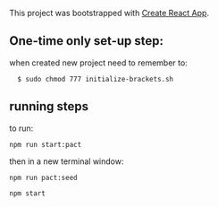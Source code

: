 This project was bootstrapped with [Create React App](https://github.com/facebook/create-react-app).

## One-time only set-up step:

when created new project need to remember to:
```
  $ sudo chmod 777 initialize-brackets.sh
```


## running steps
to run:
```
npm run start:pact
```
   then in a new terminal window:

```
npm run pact:seed
```
```
npm start
```
